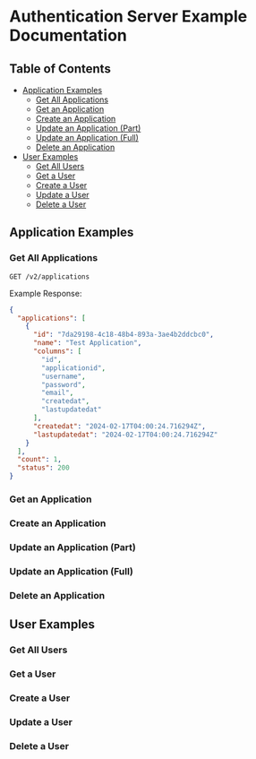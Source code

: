 # Authentication Server Example Documentation

## Table of Contents
-   [Application Examples](#application-examples)
    -   [Get All Applications](#get-all-applications)
    -   [Get an Application](#get-an-application)
    -   [Create an Application](#create-an-application)
    -   [Update an Application (Part)](#update-an-application-(part))
    -   [Update an Application (Full)](#update-an-application-(full))
    -   [Delete an Application](#delete-an-application)
-   [User Examples](#user-examples)
    -   [Get All Users](#get-all-users)
    -   [Get a User](#get-a-user)
    -   [Create a User](#create-a-user)
    -   [Update a User](#update-a-user)
    -   [Delete a User](#delete-a-user)

## Application Examples

### Get All Applications
```http
GET /v2/applications
```

Example Response:
```json
{
  "applications": [
    {
      "id": "7da29198-4c18-48b4-893a-3ae4b2ddcbc0",
      "name": "Test Application",
      "columns": [
        "id",
        "applicationid",
        "username",
        "password",
        "email",
        "createdat",
        "lastupdatedat"
      ],
      "createdat": "2024-02-17T04:00:24.716294Z",
      "lastupdatedat": "2024-02-17T04:00:24.716294Z"
    }
  ],
  "count": 1,
  "status": 200
}
```

### Get an Application

### Create an Application

### Update an Application (Part)

### Update an Application (Full)

### Delete an Application

## User Examples

### Get All Users

### Get a User

### Create a User

### Update a User

### Delete a User
